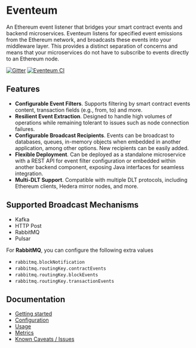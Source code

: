 # Eventeum

An Ethereum event listener that bridges your smart contract events and backend microservices. Eventeum listens for
specified event emissions from the Ethereum network, and broadcasts these events into your middleware layer. This
provides a distinct separation of concerns and means that your microservices do not have to subscribe to events directly
to an Ethereum node.

[![Gitter](https://badges.gitter.im/eventeum/community.svg)](https://gitter.im/eventeum/community?utm_source=badge&utm_medium=badge&utm_campaign=pr-badge)
[![Eventeum CI](https://github.com/IoBuilders/eventeum/actions/workflows/main.yml/badge.svg)](https://github.com/IoBuilders/eventeum/actions/workflows/main.yml)

## Features

* **Configurable Event Filters**. Supports filtering by smart contract events content, transaction fields (e.g., from,
  to) and more.
* **Resilient Event Extraction**. Designed to handle high volumes of operations while remaining tolerant to issues such
  as node connection failures.
* **Configurable Broadcast Recipients**. Events can be broadcast to databases, queues, in-memory objects when embedded
  in another application, among other options. New recipients can be easily added.
* **Flexible Deployment**. Can be deployed as a standalone microservice with a REST API for event filter configuration
  or embedded within another backend component, exposing Java interfaces for seamless integration.
* **Multi-DLT Support**. Compatible with multiple DLT protocols, including Ethereum clients, Hedera mirror nodes, and
  more.

## Supported Broadcast Mechanisms

* Kafka
* HTTP Post
* RabbitMQ
* Pulsar

For **RabbitMQ**, you can configure the following extra values

* `rabbitmq.blockNotification`
* `rabbitmq.routingKey.contractEvents`
* `rabbitmq.routingKey.blockEvents`
* `rabbitmq.routingKey.transactionEvents`

## Documentation

- [Getting started](./docs/getting_started.md)
- [Configuration](./docs/configuration.md)
- [Usage](./docs/usage.md)
- [Metrics](./docs/metrics.md)
- [Known Caveats / Issues](./docs/issues.md)
